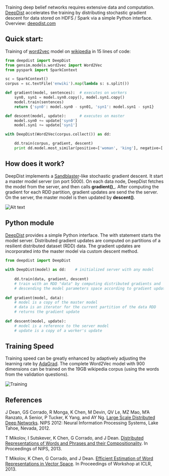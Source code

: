 Training deep belief networks requires extensive data and computation. [DeepDist](http://deepdist.com) accelerates the training by distributing stochastic gradient descent for data stored on HDFS / Spark via a simple Python interface. Overview: [deepdist.com](http://deepdist.com)

Quick start:
----

Training of [word2vec](https://code.google.com/p/word2vec/) model on [wikipedia](http://dumps.wikimedia.org/enwiki/) in 15 lines of code:

```python
from deepdist import DeepDist
from gensim.models.word2vec import Word2Vec
from pyspark import SparkContext

sc = SparkContext()
corpus = sc.textFile('enwiki').map(lambda s: s.split())

def gradient(model, sentences):  # executes on workers
    syn0, syn1 = model.syn0.copy(), model.syn1.copy()
    model.train(sentences)
    return {'syn0': model.syn0 - syn01, 'syn1': model.syn1 - syn1}

def descent(model, update):      # executes on master
    model.syn0 += update['syn0']
    model.syn1 += update['syn1']

with DeepDist(Word2Vec(corpus.collect()) as dd:

    dd.train(corpus, gradient, descent)
    print dd.model.most_similar(positive=['woman', 'king'], negative=['man'])
```

How does it work?
----

DeepDist implements a [Sandblaster](http://research.google.com/archive/large_deep_networks_nips2012.html)-like stochastic gradient descent. It start a master model server (on port 5000). On each data node, DeepDist fetches the model from the server, and then calls __gradient()___. After computing the gradient for each RDD partition, gradient updates are send the the server. On the server, the master model is then updated by __descent()__.

![Alt text](http://deepdist.com/images/deepdistdesign.png)

Python module
----

[DeepDist](http://deepdist.com) provides a simple Python interface. The with statement starts the model server. Distributed gradient updates are computed on partitions of a resilient distributed dataset (RDD) data. The gradient updates are incorporated into the master model via custom descent method.

```python
from deepdist import DeepDist
 
with DeepDist(model) as dd:    # initialized server with any model    
    
    dd.train(data, gradient, descent)
    # train with an RDD "data" by computing distributed gradients and
    # descending the model parameters space according to gradient updates
 
def gradient(model, data):
    # model is a copy of the master model
    # data is an iterator for the current partition of the data RDD
    # returns the gradient update
 
def descent(model, update):
    # model is a reference to the server model
    # update is a copy of a worker's update
```

Training Speed
----

Training speed can be greatly enhanced by adaptively adjusting the learning rate by [AdaGrad](http://www.cs.berkeley.edu/~jduchi/projects/DuchiHaSi10.pdf). The complete Word2Vec model with 900 dimensions can be trained on the 19GB wikipedia corpus (using the words from the validation questions).

![Training](http://deepdist.com/images/training.png)

References
----

J Dean, GS Corrado, R Monga, K Chen, M Devin, QV Le, MZ Mao, M’A Ranzato, A Senior, P Tucker, K Yang, and AY Ng. [Large Scale Distributed Deep Networks](http://research.google.com/archive/large_deep_networks_nips2012.html). NIPS 2012: Neural Information Processing Systems, Lake Tahoe, Nevada, 2012.

T Mikolov, I Sutskever, K Chen, G Corrado, and J Dean. [Distributed Representations of Words and Phrases and their Compositionality](http://arxiv.org/pdf/1310.4546.pdf). In Proceedings of NIPS, 2013.

T Mikolov, K Chen, G Corrado, and J Dean. [Efficient Estimation of Word Representations in Vector Space](http://arxiv.org/pdf/1301.3781.pdf). In Proceedings of Workshop at ICLR, 2013.
